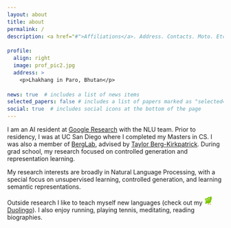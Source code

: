 ```yaml
---
layout: about
title: about
permalink: /
description: <a href="#">Affiliations</a>. Address. Contacts. Moto. Etc.

profile:
  align: right
  image: prof_pic2.jpg
  address: >
    <p>Lhakhang in Paro, Bhutan</p>

news: true  # includes a list of news items
selected_papers: false # includes a list of papers marked as "selected={true}"
social: true  # includes social icons at the bottom of the page
---
```


I am an AI resident at [Google Research](https://ai.google/research/) with the NLU team. Prior to residency, I was at UC San Diego where I completed my Masters in CS. I was also a member of [BergLab](https://icebergnlp.github.io/), advised by [Taylor Berg-Kirkpatrick](http://cseweb.ucsd.edu/~tberg/). During grad school, my research focused on controlled generation and representation learning.

My research interests are broadly in Natural Language Processing, with a special focus on unsupervised learning, controlled generation, and learning semantic representations.

Outside research I like to teach myself new languages (check out my <img src="assets/img/duolingo.png" width="20" height="20"> [Duolingo](https://www.duolingo.com/profile/aashi7jain)). I also enjoy running, playing tennis, meditating, reading biographies.

